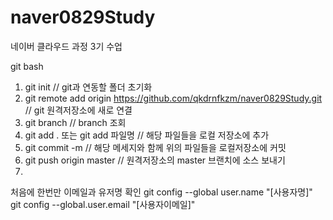# naver0829Study
네이버 클라우드 과정 3기 수업


git bash

1. git init // git과 연동할 폴더 초기화
2. git remote add origin https://github.com/qkdrnfkzm/naver0829Study.git  // git 원격저장소에 새로 연결
3. git branch // branch 조회
4. git add . 또는 git add 파일명 // 해당 파일들을 로컬 저장소에 추가
5. git commit -m // 해당 메세지와 함께 위의 파일들을 로컬저장소에 커밋
6. git push origin master // 원격저장소의 master 브랜치에 소스 보내기
7. 

처음에 한번만 이메일과 유저명 확인
git config --global user.name "[사용자명]"
git config --global.user.email "[사용자이메일]"
